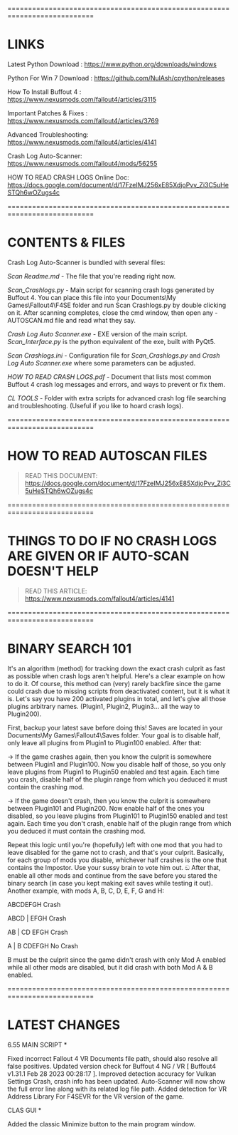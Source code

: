 ===========================================================================

# LINKS #

Latest Python Download : https://www.python.org/downloads/windows

Python For Win 7 Download : https://github.com/NulAsh/cpython/releases

How To Install Buffout 4 : https://www.nexusmods.com/fallout4/articles/3115

Important Patches & Fixes : https://www.nexusmods.com/fallout4/articles/3769

Advanced Troubleshooting: https://www.nexusmods.com/fallout4/articles/4141

Crash Log Auto-Scanner: https://www.nexusmods.com/fallout4/mods/56255

HOW TO READ CRASH LOGS Online Doc: https://docs.google.com/document/d/17FzeIMJ256xE85XdjoPvv_Zi3C5uHeSTQh6wOZugs4c

===========================================================================
# CONTENTS & FILES #

Crash Log Auto-Scanner is bundled with several files:

*Scan Readme.md* - The file that you're reading right now.

*Scan_Crashlogs.py* - Main script for scanning crash logs generated by Buffout 4. You can place this file into your Documents\My Games\Fallout4\F4SE folder
and run Scan Crashlogs.py by double clicking on it. After scanning completes, close the cmd window, then open any -AUTOSCAN.md file and read what they say.

*Crash Log Auto Scanner.exe* - EXE version of the main script. *Scan_Interface.py* is the python equivalent of the exe, built with PyQt5.

*Scan Crashlogs.ini* - Configuration file for *Scan_Crashlogs.py* and *Crash Log Auto Scanner.exe* where some parameters can be adjusted.

*HOW TO READ CRASH LOGS.pdf* - Document that lists most common Buffout 4 crash log messages and errors, and ways to prevent or fix them.

*CL TOOLS* - Folder with extra scripts for advanced crash log file searching and troubleshooting. (Useful if you like to hoard crash logs).

===========================================================================
# HOW TO READ AUTOSCAN FILES #

> READ THIS DOCUMENT: https://docs.google.com/document/d/17FzeIMJ256xE85XdjoPvv_Zi3C5uHeSTQh6wOZugs4c

===========================================================================
# THINGS TO DO IF NO CRASH LOGS ARE GIVEN OR IF AUTO-SCAN DOESN'T HELP #

> READ THIS ARTICLE: https://www.nexusmods.com/fallout4/articles/4141

===========================================================================
# BINARY SEARCH 101 #

It's an algorithm (method) for tracking down the exact crash culprit as fast as possible when crash logs aren't helpful. Here's a clear example on how to do it.
Of course, this method can (very) rarely backfire since the game could crash due to missing scripts from deactivated content, but it is what it is.
Let's say you have 200 activated plugins in total, and let's give all those plugins arbitrary names. (Plugin1, Plugin2, Plugin3... all the way to Plugin200).

First, backup your latest save before doing this! Saves are located in your Documents\My Games\Fallout4\Saves folder.
Your goal is to disable half, only leave all plugins from Plugin1 to Plugin100 enabled. After that:

-> If the game crashes again, then you know the culprit is somewhere between Plugin1 and Plugin100.  Now you disable half of those, so you only leave plugins from
Plugin1 to Plugin50 enabled and test again. Each time you crash, disable half of the plugin range from which you deduced it must contain the crashing mod.

-> If the game doesn't crash,  then you know the culprit is somewhere between Plugin101 and Plugin200. Now enable half of the ones you disabled, so you leave plugins from
Plugin101 to Plugin150 enabled and test again. Each time you don't crash, enable half of the plugin range from which you deduced it must contain the crashing mod.

Repeat this logic until you're (hopefully) left with one mod that you had to leave disabled for the game not to crash, and that's your culprit.
Basically, for each group of mods you disable, whichever half crashes is the one that contains the Impostor. Use your sussy brain to vote him out. ඞ
After that, enable all other mods and continue from the save before you stared the binary search (in case you kept making exit saves while testing it out). 
Another example, with mods A, B, C, D, E, F, G and H:

ABCDEFGH
Crash

ABCD | EFGH
Crash

AB | CD EFGH
Crash

A | B CDEFGH
No Crash

B must be the culprit since the game didn't crash with only Mod A enabled while all other mods are disabled, but it did crash with both Mod A & B enabled.

===========================================================================
# LATEST CHANGES #

6.55
MAIN SCRIPT *

Fixed incorrect Fallout 4 VR Documents file path, should also resolve all false positives.
Updated version check for Buffout 4 NG / VR [ Buffout4 v1.31.1 Feb 28 2023 00:28:17 ].
Improved detection accuracy for Vulkan Settings Crash, crash info has been updated.
Auto-Scanner will now show the full error line along with its related log file path.
Added detection for VR Address Library For F4SEVR for the VR version of the game.

CLAS GUI *

Added the classic Minimize button to the main program window.
